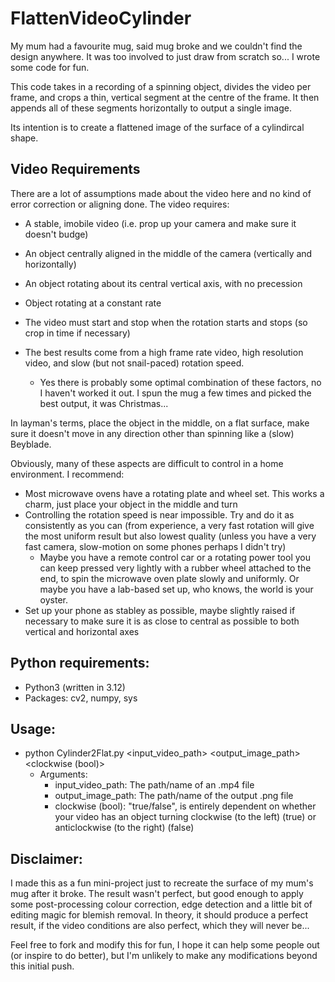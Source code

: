 # FlattenVideoCylinder

My mum had a favourite mug, said mug broke and we couldn't find the design anywhere. It was too involved to just draw from scratch so... I wrote some code for fun.

This code takes in a recording of a spinning object, divides the video per frame, and crops a thin, vertical segment at the centre of the frame. 
It then appends all of these segments horizontally to output a single image.

Its intention is to create a flattened image of the surface of a cylindircal shape.

## Video Requirements
There are a lot of assumptions made about the video here and no kind of error correction or aligning done.
The video requires:
- A stable, imobile video (i.e. prop up your camera and make sure it doesn't budge)
- An object centrally aligned in the middle of the camera (vertically and horizontally)
- An object rotating about its central vertical axis, with no precession
- Object rotating at a constant rate
- The video must start and stop when the rotation starts and stops (so crop in time if necessary)

- The best results come from a high frame rate video, high resolution video, and slow (but not snail-paced) rotation speed.
  - Yes there is probably some optimal combination of these factors, no I haven't worked it out. I spun the mug a few times and picked the best output, it was Christmas...
 
In layman's terms, place the object in the middle, on a flat surface, make sure it doesn't move in any direction other than spinning like a (slow) Beyblade.

Obviously, many of these aspects are difficult to control in a home environment. I recommend:
- Most microwave ovens have a rotating plate and wheel set. This works a charm, just place your object in the middle and turn
- Controlling the rotation speed is near impossible. Try and do it as consistently as you can (from experience, a very fast rotation will give the most uniform result but also lowest quality (unless you have a very fast camera, slow-motion on some phones perhaps I didn't try)
  - Maybe you have a remote control car or a rotating power tool you can keep pressed very lightly with a rubber wheel attached to the end, to spin the microwave oven plate slowly and uniformly. Or maybe you have a lab-based set up, who knows, the world is your oyster.
- Set up your phone as stabley as possible, maybe slightly raised if necessary to make sure it is as close to central as possible to both vertical and horizontal axes


## Python requirements:
- Python3 (written in 3.12)
- Packages: cv2, numpy, sys

## Usage:
- python Cylinder2Flat.py <input_video_path> <output_image_path> <clockwise (bool)>
  - Arguments:
    - input_video_path: The path/name of an .mp4 file
    - output_image_path: The path/name of the output .png file
    - clockwise (bool): "true/false", is entirely dependent on whether your video has an object turning clockwise (to the left) (true) or anticlockwise (to the right) (false)
   
## Disclaimer:
I made this as a fun mini-project just to recreate the surface of my mum's mug after it broke. The result wasn't perfect, but good enough to apply some post-processing colour correction, edge detection and a little bit of editing magic for blemish removal.
In theory, it should produce a perfect result, if the video conditions are also perfect, which they will never be...

Feel free to fork and modify this for fun, I hope it can help some people out (or inspire to do better), but I'm unlikely to make any modifications beyond this initial push. 
